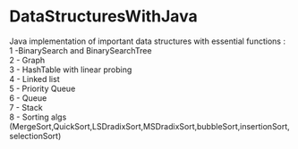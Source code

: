 # DataStructuresWithJava
 Java implementation of important data structures with essential functions :<br />
1 -BinarySearch and BinarySearchTree<br />
2 - Graph<br />
3 - HashTable with linear probing<br />
4 - Linked list<br />
5 - Priority Queue<br />
6 - Queue <br />
7 - Stack<br />
8 - Sorting algs (MergeSort,QuickSort,LSDradixSort,MSDradixSort,bubbleSort,insertionSort,selectionSort)<br />
